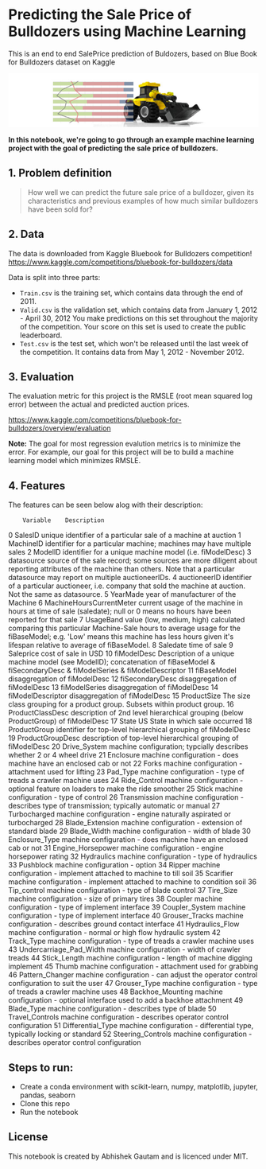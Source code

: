 # Predicting the Sale Price of Bulldozers using Machine Learning
This is an end to end SalePrice prediction of Buldozers, based on Blue Book for Bulldozers dataset on Kaggle

<img src = "bulldozer-new.jpg">

**In this notebook, we're going to go through an example machine learning project with the goal of predicting the sale price of bulldozers.**

## 1. Problem definition

> How well we can predict the future sale price of a bulldozer, given its characteristics and previous examples of how much similar bulldozers have been sold for?

## 2. Data

The data is downloaded from  Kaggle Bluebook for Bulldozers competition!
https://www.kaggle.com/competitions/bluebook-for-bulldozers/data

Data is split into three parts:

* `Train.csv` is the training set, which contains data through the end of 2011.
* `Valid.csv` is the validation set, which contains data from January 1, 2012 - April 30, 2012 You make predictions on this set throughout the majority of the competition. Your score on this set is used to create the public leaderboard.
* `Test.csv` is the test set, which won't be released until the last week of the competition. It contains data from May 1, 2012 - November 2012.

## 3. Evaluation

The evaluation metric for this project is the RMSLE (root mean squared log error) between the actual and predicted auction prices.

https://www.kaggle.com/competitions/bluebook-for-bulldozers/overview/evaluation

**Note:** The goal for most regression evalution metrics is to minimize the error. For example, our goal for this project will be to build a machine learning model which minimizes RMSLE.

## 4. Features

The features can be seen below alog with their description:

		Variable	Description
0	SalesID	unique identifier of a particular sale of a machine at auction
1	MachineID	identifier for a particular machine; machines may have multiple sales
2	ModelID	identifier for a unique machine model (i.e. fiModelDesc)
3	datasource	source of the sale record; some sources are more diligent about reporting attributes of the machine than others. Note that a particular datasource may report on multiple auctioneerIDs.
4	auctioneerID	identifier of a particular auctioneer, i.e. company that sold the machine at auction. Not the same as datasource.
5	YearMade	year of manufacturer of the Machine
6	MachineHoursCurrentMeter	current usage of the machine in hours at time of sale (saledate); null or 0 means no hours have been reported for that sale
7	UsageBand	value (low, medium, high) calculated comparing this particular Machine-Sale hours to average usage for the fiBaseModel; e.g. 'Low' means this machine has less hours given it's lifespan relative to average of fiBaseModel.
8	Saledate	time of sale
9	Saleprice	cost of sale in USD
10	fiModelDesc	Description of a unique machine model (see ModelID); concatenation of fiBaseModel & fiSecondaryDesc & fiModelSeries & fiModelDescriptor
11	fiBaseModel	disaggregation of fiModelDesc
12	fiSecondaryDesc	disaggregation of fiModelDesc
13	fiModelSeries	disaggregation of fiModelDesc
14	fiModelDescriptor	disaggregation of fiModelDesc
15	ProductSize	The size class grouping for a product group. Subsets within product group.
16	ProductClassDesc	description of 2nd level hierarchical grouping (below ProductGroup) of fiModelDesc
17	State	US State in which sale occurred
18	ProductGroup	identifier for top-level hierarchical grouping of fiModelDesc
19	ProductGroupDesc	description of top-level hierarchical grouping of fiModelDesc
20	Drive_System	machine configuration; typcially describes whether 2 or 4 wheel drive
21	Enclosure	machine configuration - does machine have an enclosed cab or not
22	Forks	machine configuration - attachment used for lifting
23	Pad_Type	machine configuration - type of treads a crawler machine uses
24	Ride_Control	machine configuration - optional feature on loaders to make the ride smoother
25	Stick	machine configuration - type of control
26	Transmission	machine configuration - describes type of transmission; typically automatic or manual
27	Turbocharged	machine configuration - engine naturally aspirated or turbocharged
28	Blade_Extension	machine configuration - extension of standard blade
29	Blade_Width	machine configuration - width of blade
30	Enclosure_Type	machine configuration - does machine have an enclosed cab or not
31	Engine_Horsepower	machine configuration - engine horsepower rating
32	Hydraulics	machine configuration - type of hydraulics
33	Pushblock	machine configuration - option
34	Ripper	machine configuration - implement attached to machine to till soil
35	Scarifier	machine configuration - implement attached to machine to condition soil
36	Tip_control	machine configuration - type of blade control
37	Tire_Size	machine configuration - size of primary tires
38	Coupler	machine configuration - type of implement interface
39	Coupler_System	machine configuration - type of implement interface
40	Grouser_Tracks	machine configuration - describes ground contact interface
41	Hydraulics_Flow	machine configuration - normal or high flow hydraulic system
42	Track_Type	machine configuration - type of treads a crawler machine uses
43	Undercarriage_Pad_Width	machine configuration - width of crawler treads
44	Stick_Length	machine configuration - length of machine digging implement
45	Thumb	machine configuration - attachment used for grabbing
46	Pattern_Changer	machine configuration - can adjust the operator control configuration to suit the user
47	Grouser_Type	machine configuration - type of treads a crawler machine uses
48	Backhoe_Mounting	machine configuration - optional interface used to add a backhoe attachment
49	Blade_Type	machine configuration - describes type of blade
50	Travel_Controls	machine configuration - describes operator control configuration
51	Differential_Type	machine configuration - differential type, typically locking or standard
52	Steering_Controls	machine configuration - describes operator control configuration


## Steps to run:
* Create a conda environment with scikit-learn, numpy, matplotlib, jupyter, pandas, seaborn
* Clone this repo
* Run the notebook

## License
This notebook is created by Abhishek Gautam and is licenced under MIT.

